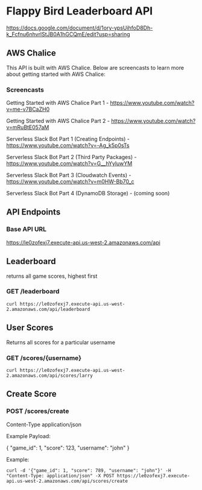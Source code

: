 # Flappy Bird Leaderboard API

https://docs.google.com/document/d/1ory-ypsUihfoD8Dh-k_Fcfnu6nhvrlStJB0A1hGCQmE/edit?usp=sharing

## AWS Chalice

This API is built with AWS Chalice. Below are screencasts to learn more about getting started with AWS Chalice:

### Screencasts

Getting Started with AWS Chalice Part 1 - https://www.youtube.com/watch?v=me-v7BCaZH0

Getting Started with AWS Chalice Part 2 - https://www.youtube.com/watch?v=mRuBtE057aM

Serverless Slack Bot Part 1 (Creating Endpoints) - https://www.youtube.com/watch?v=-Ag_k5p0sTs

Serverless Slack Bot Part 2 (Third Party Packages) - https://www.youtube.com/watch?v=G__hYyluwYM

Serverless Slack Bot Part 3 (Cloudwatch Events) - https://www.youtube.com/watch?v=m0HW-Bb70_c

Serverless Slack Bot Part 4 (DynamoDB Storage) - (coming soon)


## API Endpoints

### Base API URL

https://le0zofexj7.execute-api.us-west-2.amazonaws.com/api

## Leaderboard 

returns all game scores, highest first

### GET /leaderboard

```
curl https://le0zofexj7.execute-api.us-west-2.amazonaws.com/api/leaderboard
```

## User Scores

Returns all scores for a particular username

### GET /scores/{username}

```
curl https://le0zofexj7.execute-api.us-west-2.amazonaws.com/api/scores/larry
```

## Create Score

### POST /scores/create

Content-Type application/json

Example Payload:

{
	"game_id": 1,
	"score": 123,
	"username": "john"
}

Example:

```
curl -d '{"game_id": 1, "score": 789, "username": "john"}' -H "Content-Type: application/json" -X POST https://le0zofexj7.execute-api.us-west-2.amazonaws.com/api/scores/create
```


